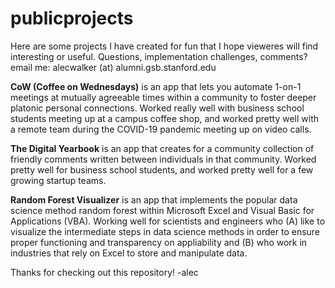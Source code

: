 # publicprojects
Here are some projects I have created for fun that I hope vieweres will find interesting or useful. Questions, implementation challenges, comments? email me: alecwalker (at) alumni.gsb.stanford.edu

<b>CoW (Coffee on Wednesdays)</b> is an app that lets you automate 1-on-1 meetings at mutually agreeable times within a community to foster deeper platonic personal connections. Worked really well with business school students meeting up at a campus coffee shop, and worked pretty well with a remote team during the COVID-19 pandemic meeting up on video calls. 

<b>The Digital Yearbook</b> is an app that creates for a community collection of friendly comments written between individuals in that community. Worked pretty well for business school students, and worked pretty well for a few growing startup teams.

<b>Random Forest Visualizer</b> is an app that implements the popular data science method random forest within Microsoft Excel and Visual Basic for Applications (VBA). Working well for scientists and engineers who (A) like to visualize the intermediate steps in data science methods in order to ensure proper functioning and transparency on appliability and (B) who work in industries that rely on Excel to store and manipulate data.

Thanks for checking out this repository!
-alec
